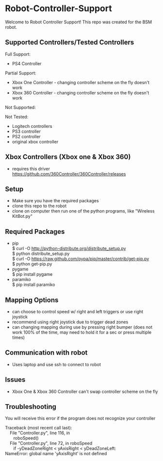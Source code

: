 # Robot-Controller-Support

Welcome to Robot Controller Support! This repo was created for the BSM robot.

## Supported Controllers/Tested Controllers

Full Support:
- PS4 Controller

Partial Support:
- Xbox One Controller - changing controller scheme on the fly doesn't work
- Xbox 360 Controller - changing controller scheme on the fly doesn't work

Not Supported:

Not Tested:
- Logitech controllers
- PS3 controller
- PS2 controller
- original xbox controller

## Xbox Controllers (Xbox one & Xbox 360)

- requires this driver https://github.com/360Controller/360Controller/releases

## Setup

- Make sure you have the required packages
- clone this repo to the robot
- clone on computer then run one of the python programs, like "Wireless KitBot.py"

## Required Packages

- pip </br>
$ curl -O http://python-distribute.org/distribute_setup.py </br>
$ python distribute_setup.py </br>
$ curl -O https://raw.github.com/pypa/pip/master/contrib/get-pip.py </br>
$ python get-pip.py
- pygame </br>
$ pip install pygame
- paramiko </br>
$ pip install paramiko

## Mapping Options

- can choose to control speed w/ right and left triggers or use right joystick
- recommend using right joystick due to trigger dead zones
- can changing mapping during use by pressing right bumper (does not work 100% of the time, may need to hold it for a sec or press multiple times)

## Communication with robot

- Uses laptop and use ssh to connect to robot

## Issues

- Xbox One & Xbox 360 Controller can't swap controller scheme on the fly

## Troubleshooting

You will receive this error if the program does not recognize your controller

Traceback (most recent call last): </br>
&nbsp;&nbsp;&nbsp;  File "Controller.py", line 116, in <module> </br>
&nbsp;&nbsp;&nbsp;&nbsp;&nbsp;&nbsp;    roboSpeed() </br>
&nbsp;&nbsp;&nbsp;  File "Controller.py", line 72, in roboSpeed </br>
&nbsp;&nbsp;&nbsp;&nbsp;&nbsp;&nbsp;    if -yDeadZoneRight < yAxisRight < yDeadZoneLeft: </br>
NameError: global name 'yAxisRight' is not defined </br>
